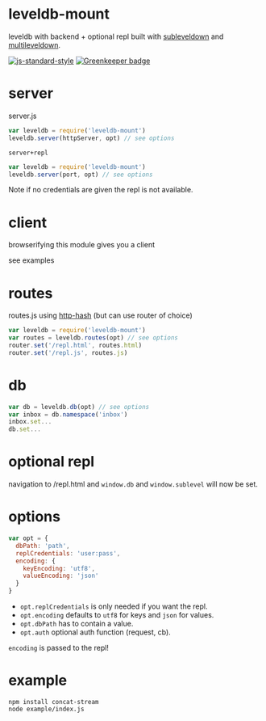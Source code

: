 # leveldb-mount

leveldb with backend + optional repl built with [subleveldown] and [multileveldown].

[![js-standard-style](https://img.shields.io/badge/code_style-standard-brightgreen.svg)](https://github.com/feross/standard)
[![Greenkeeper badge](https://badges.greenkeeper.io/JamesKyburz/leveldb-mount.svg)](https://greenkeeper.io/)

# server

server.js
```javascript
var leveldb = require('leveldb-mount')
leveldb.server(httpServer, opt) // see options
```

`server+repl`
```javascript
var leveldb = require('leveldb-mount')
leveldb.server(port, opt) // see options
```

Note if no credentials are given the repl is not available.

# client

browserifying this module gives you a client

see examples

# routes
routes.js using [http-hash] (but can use router of choice)
```javascript
var leveldb = require('leveldb-mount')
var routes = leveldb.routes(opt) // see options
router.set('/repl.html', routes.html)
router.set('/repl.js', routes.js)
```

# db
```javascript
var db = leveldb.db(opt) // see options
var inbox = db.namespace('inbox')
inbox.set...
db.set...
```

# optional repl
navigation to /repl.html and `window.db` and `window.sublevel` will now be set.

# options
```javascript
var opt = {
  dbPath: 'path',
  replCredentials: 'user:pass',
  encoding: {
    keyEncoding: 'utf8',
    valueEncoding: 'json'
  }
}
```

* `opt.replCredentials` is only needed if you want the repl.
* `opt.encoding` defaults to `utf8` for keys and `json` for values.
* `opt.dbPath` has to contain a value.
* `opt.auth` optional auth function (request, cb).

`encoding` is passed to the repl!

# example
```
npm install concat-stream
node example/index.js
```

[http-hash]: https://github.com/Matt-Esch/http-hash
[subleveldown]: https://github.com/mafintosh/subleveldown
[multileveldown]: https://github.com/mafintosh/multileveldown
